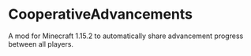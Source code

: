 # CooperativeAdvancements
A mod for Minecraft 1.15.2 to automatically share advancement progress between all players.
